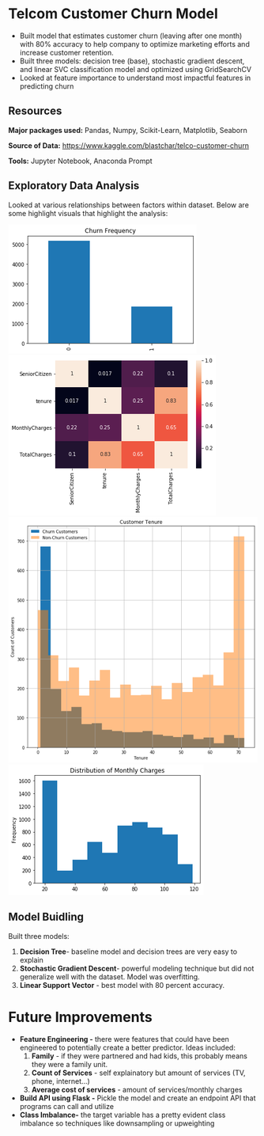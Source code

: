 # Telcom Customer Churn Model

  * Built model that estimates customer churn (leaving after one month) with 80% accuracy to help company to optimize marketing efforts and increase customer retention. 
  * Built three models: decision tree (base), stochastic gradient descent, and linear SVC classification model and optimized using GridSearchCV
  * Looked at feature importance to understand most impactful features in predicting churn

## Resources

**Major packages used:** Pandas, Numpy, Scikit-Learn, Matplotlib, Seaborn

**Source of Data:** https://www.kaggle.com/blastchar/telco-customer-churn

**Tools:** Jupyter Notebook, Anaconda Prompt

## Exploratory Data Analysis

Looked at various relationships between factors within dataset. Below are some highlight visuals that highlight the analysis:

![alt text](https://github.com/jzcharia/telcom-churn/blob/master/EDA%20Images/ChurnFrequency.png "Churn Frequency")
![alt text](https://github.com/jzcharia/telcom-churn/blob/master/EDA%20Images/CorrMatrix.png "Correlation Matrix")
![alt text](https://github.com/jzcharia/telcom-churn/blob/master/EDA%20Images/CustomerTenure.png "Customer Tenure")
![alt text](https://github.com/jzcharia/telcom-churn/blob/master/EDA%20Images/MonthlyCharges.png "Monthly Charges")

## Model Buidling

Built three models:
 1. **Decision Tree**- baseline model and decision trees are very easy to explain
 2. **Stochastic Gradient Descent**- powerful modeling technique but did not generalize well with the dataset. Model was overfitting. 
 3. **Linear Support Vector** - best model with 80 percent accuracy. 

# Future Improvements
 * **Feature Engineering -** there were features that could have been engineered to potentially create a better predictor. Ideas included:
   1. **Family** - if they were partnered and had kids, this probably means they were a family unit.
   2. **Count of Services** - self explainatory but amount of services (TV, phone, internet...)
   3. **Average cost of services** - amount of services/monthly charges
 * **Build API using Flask -** Pickle the model and create an endpoint API that programs can call and utilize
 * **Class Imbalance-** the target variable has a pretty evident class imbalance so techniques like downsampling or upweighting 

